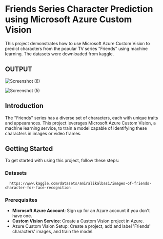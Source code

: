 # Friends Series Character Prediction using Microsoft Azure Custom Vision

This project demonstrates how to use Microsoft Azure Custom Vision to predict characters from the popular TV series "Friends" using machine learning. The datasets were downloaded from kaggle.

## OUTPUT
![Screenshot (6)](https://github.com/dineshrx/Microsoft-Azure-Custom-Vision---Face-Object-Detection/assets/144202549/80cfcdbf-6b05-4f97-9aa7-9e93c80ba710)

![Screenshot (5)](https://github.com/dineshrx/Microsoft-Azure-Custom-Vision---Face-Object-Detection/assets/144202549/f92f6c32-3a9e-4b39-a490-74523eb1dc48)

## Introduction

The "Friends" series has a diverse set of characters, each with unique traits and appearances. This project leverages Microsoft Azure Custom Vision, a machine learning service, to train a model capable of identifying these characters in images or video frames.

## Getting Started

To get started with using this project, follow these steps:
### Datasets
      https://www.kaggle.com/datasets/amiralikalbasi/images-of-friends-character-for-face-recognition
### Prerequisites

- **Microsoft Azure Account**: Sign up for an Azure account if you don't have one.
- **Custom Vision Service**: Create a Custom Vision project in Azure.
- Azure Custom Vision Setup: Create a project, add and label 'Friends' characters' images, and train the model.
      



